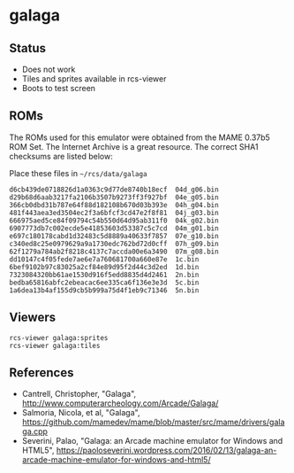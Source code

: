 # galaga

## Status

- Does not work
- Tiles and sprites available in rcs-viewer
- Boots to test screen

## ROMs
The ROMs used for this emulator were obtained from the MAME 0.37b5 ROM Set. The Internet Archive is a great resource. The correct SHA1 checksums are listed below:

Place these files in `~/rcs/data/galaga`
```
d6cb439de0718826d1a0363c9d77de8740b18ecf  04d_g06.bin
d29b68d6aab3217fa2106b3507b9273ff3f927bf  04e_g05.bin
366cb0dbd31b787e64f88d182108b670d03b393e  04h_g04.bin
481f443aea3ed3504ec2f3a6bfcf3cd47e2f8f81  04j_g03.bin
666975aed5ce84f09794c54b550d64d95ab311f0  04k_g02.bin
6907773db7c002ecde5e41853603d53387c5c7cd  04m_g01.bin
e697c180178cabd1d32483c5d8889a40633f7857  07e_g10.bin
c340ed8c25e0979629a9a1730edc762bd72d0cff  07h_g09.bin
62f1279a784ab2f8218c4137c7accda00e6a3490  07m_g08.bin
dd10147c4f05fede7ae6e7a760681700a660e87e  1c.bin
6bef9102b97c83025a2cf84e89d95f2d44c3d2ed  1d.bin
7323084320bb61ae1530d916f5edd8835d4d2461  2n.bin
bedba65816abfc2ebeacac6ee335ca6f136e3e3d  5c.bin
1a6dea13b4af155d9cb5b999a75d4f1eb9c71346  5n.bin
```

## Viewers
```
rcs-viewer galaga:sprites
rcs-viewer galaga:tiles
```

## References

- Cantrell, Christopher, "Galaga", http://www.computerarcheology.com/Arcade/Galaga/
- Salmoria, Nicola, et al, "Galaga", https://github.com/mamedev/mame/blob/master/src/mame/drivers/galaga.cpp
- Severini, Palao, "Galaga: an Arcade machine emulator for Windows and HTML5", https://paoloseverini.wordpress.com/2016/02/13/galaga-an-arcade-machine-emulator-for-windows-and-html5/
